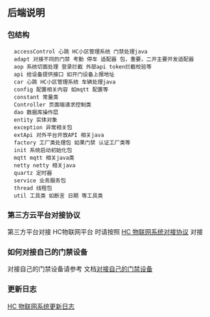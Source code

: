 ## 后端说明

### 包结构

```
  accessControl 心跳 HC小区管理系统 门禁处理java
  adapt 对接不同的门禁 考勤 停车 适配器 包，重要，二开主要开发适配器
  aop 系统切面处理 登录拦截 外部api token拦截校验等
  api 给设备提供接口 如开门设备上报地址
  car 心跳 HC小区管理系统 车辆处理java
  config 配置相关内容 如mqtt 配置等
  constant 常量类
  Controller 页面端请求控制类
  dao 数据库操作层
  entity 实体对象
  exception 异常相关包
  extApi 对外平台开放API 相关java
  factory 工厂类处理包 如果门禁 认证工厂类等
  init 系统启动初始化包
  mqtt mqtt 相关java类
  netty netty 相关java
  quartz 定时器
  service 业务服务包
  thread 线程包
  util 工具类 如断言 日期 等工具类
```

### 第三方云平台对接协议

第三方平台对接 HC物联网平台 时请按照 [HC 物联网系统对接协议](docs/api.md) 对接


### 如何对接自己的门禁设备

对接自己的门禁设备请参考 文档[对接自己的门禁设备](docs/accessControlInterface.md)

### 更新日志

[HC 物联网系统更新日志](ChangeLog.md)